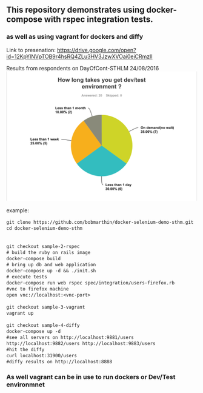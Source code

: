 
## This repository demonstrates using docker-compose with rspec integration tests.

### as well as using vagrant for dockers and diffy

Link to presenation:
https://drive.google.com/open?id=12KpYlNVpTOB9r4hsRQ4ZLu3HV3JzwXVOai0eiCRmzlI

Results from respondents on DayOfCont-STHLM 24/08/2016
 ![alt tag](https://github.com/bobmarthin/docker-selenium-demo-sthlm/blob/master/survey.png)


example:
```
git clone https://github.com/bobmarthin/docker-selenium-demo-sthm.git
cd docker-selenium-demo-sthm


git checkout sample-2-rspec
# build the ruby on rails image
docker-compose build
# bring up db and web application
docker-compose up -d && ./init.sh 
# execute tests
docker-compose run web rspec spec/integration/users-firefox.rb
#vnc to firefox machine
open vnc://localhost:<vnc-port>

git checkout sample-3-vagrant
vagrant up 

git checkout sample-4-diffy
docker-compose up -d
#see all servers on http://localhost:9881/users http://localhost:9882/users http://localhost:9883/users
#hit the diffy 
curl localhost:31900/users
#diffy results on http://localhost:8888

```

### As well vagrant can be in use to run dockers or Dev/Test environmnet 


